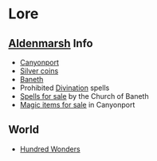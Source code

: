 # Lore
## [Aldenmarsh](aldenmarsh.md) Info
- [Canyonport](canyonport.md)
- [Silver coins](coins.md)
- [Baneth](baneth.md)
- Prohibited [Divination](divination.md) spells
- [Spells for sale](spell_sales.md) by the Church of Baneth
- [Magic items for sale](magic_items.md) in Canyonport

## World
- [Hundred Wonders](hundred_wonders.md)
